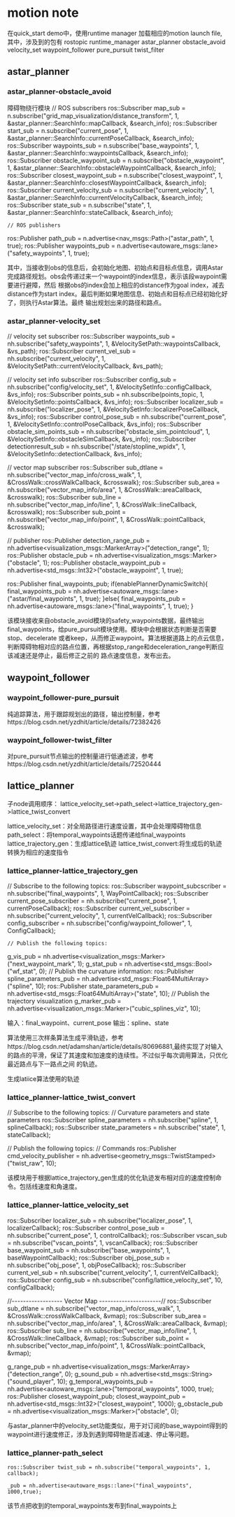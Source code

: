 # motion note

在quick_start demo中，使用runtime manager 加载相应的motion launch file,其中，涉及到的包有
rostopic
runtime_manager
astar_planner
	obstacle_avoid
	velocity_set
waypoint_follower
	pure_pursuit
	twist_filter
	
## astar_planner	
	
### astar_planner-obstacle_avoid
障碍物绕行模块
  	// ROS subscribers
  ros::Subscriber map_sub = n.subscribe("grid_map_visualization/distance_transform", 1,
                                        &astar_planner::SearchInfo::mapCallback, &search_info);
  ros::Subscriber start_sub =
      n.subscribe("current_pose", 1, &astar_planner::SearchInfo::currentPoseCallback, &search_info);
  ros::Subscriber waypoints_sub =
      n.subscribe("base_waypoints", 1, &astar_planner::SearchInfo::waypointsCallback, &search_info);
  ros::Subscriber obstacle_waypoint_sub =
      n.subscribe("obstacle_waypoint", 1, &astar_planner::SearchInfo::obstacleWaypointCallback, &search_info);
  ros::Subscriber closest_waypoint_sub =
      n.subscribe("closest_waypoint", 1, &astar_planner::SearchInfo::closestWaypointCallback, &search_info);
  ros::Subscriber current_velocity_sub =
      n.subscribe("current_velocity", 1, &astar_planner::SearchInfo::currentVelocityCallback, &search_info);
  ros::Subscriber state_sub = n.subscribe("state", 1, &astar_planner::SearchInfo::stateCallback, &search_info);
  
    // ROS publishers
  ros::Publisher path_pub = n.advertise<nav_msgs::Path>("astar_path", 1, true);
  ros::Publisher waypoints_pub = n.advertise<autoware_msgs::lane>("safety_waypoints", 1, true);
  
其中，当接收到obs的信息后，会初始化地图、初始点和目标点信息，调用Astar完成路径规划。obs会传递过来一个waypoint的index信息，表示该段waypoint需要进行避障，然后
根据obs的index会加上相应的distance作为goal index，减去distance作为start index。最后判断如果地图信息、初始点和目标点已经初始化好了，则执行Astar算法。最终
输出规划出来的路径和路点。

### astar_planner-velocity_set

  // velocity set subscriber
  ros::Subscriber waypoints_sub = nh.subscribe("safety_waypoints", 1, &VelocitySetPath::waypointsCallback, &vs_path);
  ros::Subscriber current_vel_sub =
      nh.subscribe("current_velocity", 1, &VelocitySetPath::currentVelocityCallback, &vs_path);

  // velocity set info subscriber
  ros::Subscriber config_sub = nh.subscribe("config/velocity_set", 1, &VelocitySetInfo::configCallback, &vs_info);
  ros::Subscriber points_sub = nh.subscribe(points_topic, 1, &VelocitySetInfo::pointsCallback, &vs_info);
  ros::Subscriber localizer_sub = nh.subscribe("localizer_pose", 1, &VelocitySetInfo::localizerPoseCallback, &vs_info);
  ros::Subscriber control_pose_sub = nh.subscribe("current_pose", 1, &VelocitySetInfo::controlPoseCallback, &vs_info);
  ros::Subscriber obstacle_sim_points_sub = nh.subscribe("obstacle_sim_pointcloud", 1, &VelocitySetInfo::obstacleSimCallback, &vs_info);
  ros::Subscriber detectionresult_sub = nh.subscribe("/state/stopline_wpidx", 1, &VelocitySetInfo::detectionCallback, &vs_info);

  // vector map subscriber
  ros::Subscriber sub_dtlane = nh.subscribe("vector_map_info/cross_walk", 1, &CrossWalk::crossWalkCallback, &crosswalk);
  ros::Subscriber sub_area = nh.subscribe("vector_map_info/area", 1, &CrossWalk::areaCallback, &crosswalk);
  ros::Subscriber sub_line = nh.subscribe("vector_map_info/line", 1, &CrossWalk::lineCallback, &crosswalk);
  ros::Subscriber sub_point = nh.subscribe("vector_map_info/point", 1, &CrossWalk::pointCallback, &crosswalk);

  // publisher
  ros::Publisher detection_range_pub = nh.advertise<visualization_msgs::MarkerArray>("detection_range", 1);
  ros::Publisher obstacle_pub = nh.advertise<visualization_msgs::Marker>("obstacle", 1);
  ros::Publisher obstacle_waypoint_pub = nh.advertise<std_msgs::Int32>("obstacle_waypoint", 1, true);

  ros::Publisher final_waypoints_pub;
  if(enablePlannerDynamicSwitch){
	  final_waypoints_pub = nh.advertise<autoware_msgs::lane>("astar/final_waypoints", 1, true);
  }else{
	  final_waypoints_pub = nh.advertise<autoware_msgs::lane>("final_waypoints", 1, true);
  }
  
  该模块接收来自obstacle_avoid模块的safety_waypoints数据，最终输出final_waypoints，给pure_pursuit模块使用。模块中会根据状态判断是否需要stop、decelerate
  或者keep，从而修正waypoint。算法根据道路上的点云信息，判断障碍物相对应的路点位置，再根据stop_range和deceleration_range判断应该减速还是停止，最后修正之前的
  路点速度信息，发布出去。
  
## waypoint_follower
  
### waypoint_follower-pure_pursuit

纯追踪算法，用于跟踪规划出的路径，输出控制量，参考https://blog.csdn.net/yzdhit/article/details/72382426

### waypoint_follower-twist_filter

对pure_pursuit节点输出的控制量进行低通滤波，参考https://blog.csdn.net/yzdhit/article/details/72520444

## lattice_planner
子node调用顺序：
lattice_velocity_set->path_select->lattice_trajectory_gen->lattice_twist_convert

lattice_velocity_set：对全局路径进行速度设置，其中会处理障碍物信息
path_select：将temporal_waypoints话题传递给final_waypoints
lattice_trajectory_gen：生成lattice轨迹
lattice_twist_convert:将生成后的轨迹转换为相应的速度指令


### lattice_planner-lattice_trajectory_gen

  // Subscribe to the following topics: 
  ros::Subscriber waypoint_subcscriber = nh.subscribe("final_waypoints", 1, WayPointCallback);
  ros::Subscriber current_pose_subscriber = nh.subscribe("current_pose", 1, currentPoseCallback);
  ros::Subscriber current_vel_subscriber = nh.subscribe("current_velocity", 1, currentVelCallback);
  ros::Subscriber config_subscriber = nh.subscribe("config/waypoint_follower", 1, ConfigCallback);
  
    // Publish the following topics: 
  g_vis_pub = nh.advertise<visualization_msgs::Marker>("next_waypoint_mark", 1);
  g_stat_pub = nh.advertise<std_msgs::Bool>("wf_stat", 0);
  // Publish the curvature information:
  ros::Publisher spline_parameters_pub = nh.advertise<std_msgs::Float64MultiArray>("spline", 10);
  ros::Publisher state_parameters_pub = nh.advertise<std_msgs::Float64MultiArray>("state", 10);
  // Publish the trajectory visualization
  g_marker_pub = nh.advertise<visualization_msgs::Marker>("cubic_splines_viz", 10);
  
  
  输入：final_waypoint、current_pose
  输出：spline、state
  
  算法使用三次样条算法生成平滑轨迹，参考https://blog.csdn.net/adamshan/article/details/80696881,最终实现了对输入的路点的平滑，保证了其速度和加速度的连续性。不过似乎每次调用算法，只优化最近路点与下一路点之间
  的轨迹。

生成latiice算法使用的轨迹

### lattice_planner-lattice_twist_convert

  // Subscribe to the following topics:
  // Curvature parameters and state parameters
  ros::Subscriber spline_parameters = nh.subscribe("spline", 1, splineCallback);
  ros::Subscriber state_parameters = nh.subscribe("state", 1, stateCallback);
  
  // Publish the following topics:
  // Commands
  ros::Publisher cmd_velocity_publisher = nh.advertise<geometry_msgs::TwistStamped>("twist_raw", 10);
  
  该模块用于根据lattice_trajectory_gen生成的优化轨迹发布相对应的速度控制命令。包括线速度和角速度。
  
### lattice_planner-lattice_velocity_set

  ros::Subscriber localizer_sub = nh.subscribe("localizer_pose", 1, localizerCallback);
  ros::Subscriber control_pose_sub = nh.subscribe("current_pose", 1, controlCallback);
  ros::Subscriber vscan_sub = nh.subscribe("vscan_points", 1, vscanCallback);
  ros::Subscriber base_waypoint_sub = nh.subscribe("base_waypoints", 1, baseWaypointCallback);
  ros::Subscriber obj_pose_sub = nh.subscribe("obj_pose", 1, objPoseCallback);
  ros::Subscriber current_vel_sub = nh.subscribe("current_velocity", 1, currentVelCallback);
  ros::Subscriber config_sub = nh.subscribe("config/lattice_velocity_set", 10, configCallback);

  //------------------ Vector Map ----------------------//
  ros::Subscriber sub_dtlane = nh.subscribe("vector_map_info/cross_walk", 1, &CrossWalk::crossWalkCallback, &vmap);
  ros::Subscriber sub_area = nh.subscribe("vector_map_info/area", 1, &CrossWalk::areaCallback, &vmap);
  ros::Subscriber sub_line = nh.subscribe("vector_map_info/line", 1, &CrossWalk::lineCallback, &vmap);
  ros::Subscriber sub_point = nh.subscribe("vector_map_info/point", 1, &CrossWalk::pointCallback, &vmap);
  
  g_range_pub = nh.advertise<visualization_msgs::MarkerArray>("detection_range", 0);
  g_sound_pub = nh.advertise<std_msgs::String>("sound_player", 10);
  g_temporal_waypoints_pub = nh.advertise<autoware_msgs::lane>("temporal_waypoints", 1000, true);
  ros::Publisher closest_waypoint_pub;
  closest_waypoint_pub = nh.advertise<std_msgs::Int32>("closest_waypoint", 1000);
  g_obstacle_pub = nh.advertise<visualization_msgs::Marker>("obstacle", 0);
  
  与astar_planner中的velocity_set功能类似，用于对订阅的base_waypoint得到的waypoint进行速度修正，涉及到遇到障碍物是否减速、停止等问题。
  
### lattice_planner-path_select

    ros::Subscriber twist_sub = nh.subscribe("temporal_waypoints", 1, callback);
    
    _pub = nh.advertise<autoware_msgs::lane>("final_waypoints", 1000,true);
    
该节点把收到的temporal_waypoints发布到final_waypoints上
